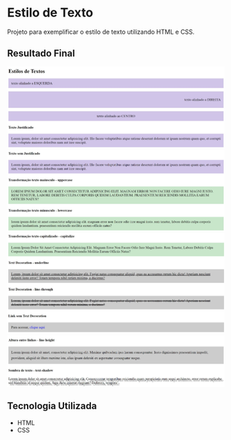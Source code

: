 # Estilo de Texto
Projeto para exemplificar o estilo de texto utilizando HTML e CSS.

## Resultado Final

[<img src="./resultado/resultado1.jpg" alt="estilo de texto usando HTML e CSS 1">](https://priscila199.github.io/estilo-de-texto/)
[<img src="./resultado/resultado2.jpg" alt="estilo de texto usando HTML e CSS 2">](https://priscila199.github.io/estilo-de-texto/)
[<img src="./resultado/resultado3.jpg" alt="estilo de texto usando HTML e CSS 3">](https://priscila199.github.io/estilo-de-texto/)
[<img src="./resultado/resultado4.jpg" alt="estilo de texto usando HTML e CSS 4">](https://priscila199.github.io/estilo-de-texto/)

## Tecnologia Utilizada
- HTML
- CSS